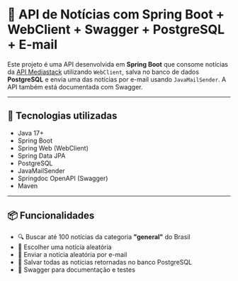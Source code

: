# 📰 API de Notícias com Spring Boot + WebClient + Swagger + PostgreSQL + E-mail

Este projeto é uma API desenvolvida em **Spring Boot** que consome notícias da [API Mediastack](https://mediastack.com/) utilizando `WebClient`, salva no banco de dados **PostgreSQL** e envia uma das notícias por e-mail usando `JavaMailSender`. A API também está documentada com Swagger.

---

## 🚀 Tecnologias utilizadas

- Java 17+
- Spring Boot
- Spring Web (WebClient)
- Spring Data JPA
- PostgreSQL
- JavaMailSender
- Springdoc OpenAPI (Swagger)
- Maven

---

## 📦 Funcionalidades

- 🔍 Buscar até 100 notícias da categoria **"general"** do Brasil
- 🎲 Escolher uma notícia aleatória
- 📨 Enviar a notícia aleatória por e-mail
- 💾 Salvar todas as notícias retornadas no banco PostgreSQL
- 🧪 Swagger para documentação e testes

